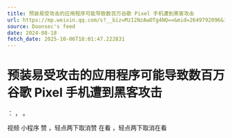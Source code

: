 ```yaml
---
title: 预装易受攻击的应用程序可能导致数百万谷歌 Pixel 手机遭到黑客攻击
url: https://mp.weixin.qq.com/s?__biz=MzI2NzAwOTg4NQ==&mid=2649792096&idx=3&sn=0d3f2d07879ef619aa55bb26cb3018f7
source: Doonsec's feed
date: 2024-08-18
fetch_date: 2025-10-06T18:01:47.222831
---
```


# 预装易受攻击的应用程序可能导致数百万谷歌 Pixel 手机遭到黑客攻击

：
，
。

视频
小程序
赞
，轻点两下取消赞
在看
，轻点两下取消在看